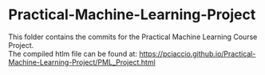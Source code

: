 # Practical-Machine-Learning-Project

This folder contains the commits for the Practical Machine Learning Course Project.  
The compiled htlm file can be found at:
https://pciaccio.github.io/Practical-Machine-Learning-Project/PML_Project.html
